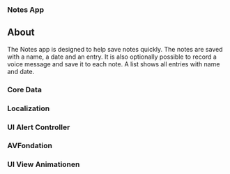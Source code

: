 ### Notes App

## About

The Notes app is designed to help save notes quickly.
The notes are saved with a name, a date and an entry. 
It is also optionally possible to record a voice message and save it to each note.
A list shows all entries with name and date.

### Core Data
### Localization
### UI Alert Controller
### AVFondation
### UI View Animationen

